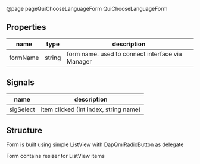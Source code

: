 @page pageQuiChooseLanguageForm QuiChooseLanguageForm

## Properties

| name          | type | description |
| ------------- | ---- | ----------- |
| formName | string | form name. used to connect interface via Manager |

## Signals

| name          | description |
| ------------- | ----------- |
| sigSelect | item clicked (int index, string name) |

## Structure

Form is built using simple ListView with DapQmlRadioButton as delegate

Form contains resizer for ListView items

